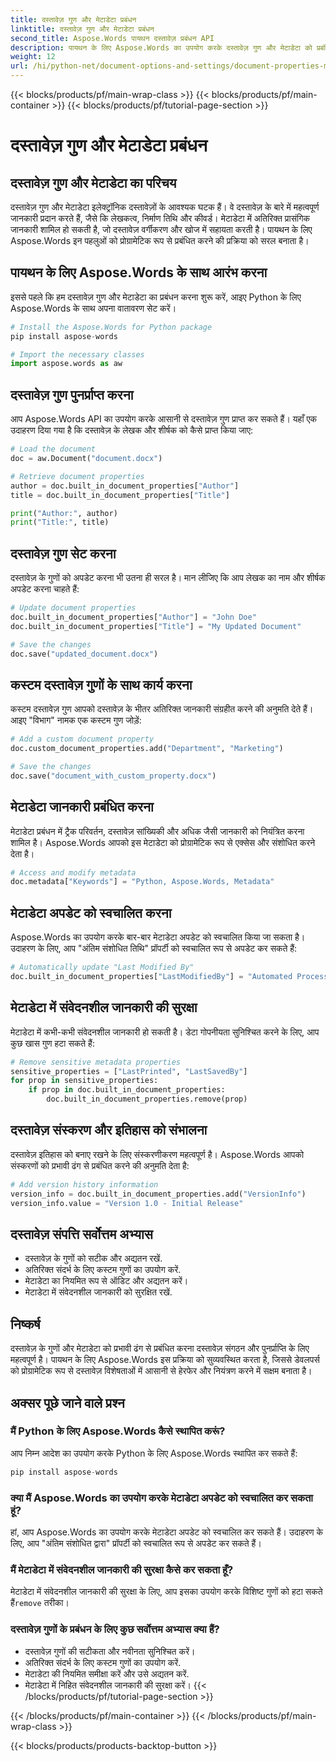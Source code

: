 ```yaml
---
title: दस्तावेज़ गुण और मेटाडेटा प्रबंधन
linktitle: दस्तावेज़ गुण और मेटाडेटा प्रबंधन
second_title: Aspose.Words पायथन दस्तावेज़ प्रबंधन API
description: पायथन के लिए Aspose.Words का उपयोग करके दस्तावेज़ गुण और मेटाडेटा को प्रबंधित करना सीखें। स्रोत कोड के साथ चरण-दर-चरण मार्गदर्शिका।
weight: 12
url: /hi/python-net/document-options-and-settings/document-properties-metadata/
---
```


{{< blocks/products/pf/main-wrap-class >}}
{{< blocks/products/pf/main-container >}}
{{< blocks/products/pf/tutorial-page-section >}}

# दस्तावेज़ गुण और मेटाडेटा प्रबंधन


## दस्तावेज़ गुण और मेटाडेटा का परिचय

दस्तावेज़ गुण और मेटाडेटा इलेक्ट्रॉनिक दस्तावेज़ों के आवश्यक घटक हैं। वे दस्तावेज़ के बारे में महत्वपूर्ण जानकारी प्रदान करते हैं, जैसे कि लेखकत्व, निर्माण तिथि और कीवर्ड। मेटाडेटा में अतिरिक्त प्रासंगिक जानकारी शामिल हो सकती है, जो दस्तावेज़ वर्गीकरण और खोज में सहायता करती है। पायथन के लिए Aspose.Words इन पहलुओं को प्रोग्रामेटिक रूप से प्रबंधित करने की प्रक्रिया को सरल बनाता है।

## पायथन के लिए Aspose.Words के साथ आरंभ करना

इससे पहले कि हम दस्तावेज़ गुण और मेटाडेटा का प्रबंधन करना शुरू करें, आइए Python के लिए Aspose.Words के साथ अपना वातावरण सेट करें।

```python
# Install the Aspose.Words for Python package
pip install aspose-words

# Import the necessary classes
import aspose.words as aw
```

## दस्तावेज़ गुण पुनर्प्राप्त करना

आप Aspose.Words API का उपयोग करके आसानी से दस्तावेज़ गुण प्राप्त कर सकते हैं। यहाँ एक उदाहरण दिया गया है कि दस्तावेज़ के लेखक और शीर्षक को कैसे प्राप्त किया जाए:

```python
# Load the document
doc = aw.Document("document.docx")

# Retrieve document properties
author = doc.built_in_document_properties["Author"]
title = doc.built_in_document_properties["Title"]

print("Author:", author)
print("Title:", title)
```

## दस्तावेज़ गुण सेट करना

दस्तावेज़ के गुणों को अपडेट करना भी उतना ही सरल है। मान लीजिए कि आप लेखक का नाम और शीर्षक अपडेट करना चाहते हैं:

```python
# Update document properties
doc.built_in_document_properties["Author"] = "John Doe"
doc.built_in_document_properties["Title"] = "My Updated Document"

# Save the changes
doc.save("updated_document.docx")
```

## कस्टम दस्तावेज़ गुणों के साथ कार्य करना

कस्टम दस्तावेज़ गुण आपको दस्तावेज़ के भीतर अतिरिक्त जानकारी संग्रहीत करने की अनुमति देते हैं। आइए "विभाग" नामक एक कस्टम गुण जोड़ें:

```python
# Add a custom document property
doc.custom_document_properties.add("Department", "Marketing")

# Save the changes
doc.save("document_with_custom_property.docx")
```

## मेटाडेटा जानकारी प्रबंधित करना

मेटाडेटा प्रबंधन में ट्रैक परिवर्तन, दस्तावेज़ सांख्यिकी और अधिक जैसी जानकारी को नियंत्रित करना शामिल है। Aspose.Words आपको इस मेटाडेटा को प्रोग्रामेटिक रूप से एक्सेस और संशोधित करने देता है।

```python
# Access and modify metadata
doc.metadata["Keywords"] = "Python, Aspose.Words, Metadata"
```

## मेटाडेटा अपडेट को स्वचालित करना

Aspose.Words का उपयोग करके बार-बार मेटाडेटा अपडेट को स्वचालित किया जा सकता है। उदाहरण के लिए, आप "अंतिम संशोधित तिथि" प्रॉपर्टी को स्वचालित रूप से अपडेट कर सकते हैं:

```python
# Automatically update "Last Modified By"
doc.built_in_document_properties["LastModifiedBy"] = "Automated Process"
```

## मेटाडेटा में संवेदनशील जानकारी की सुरक्षा

मेटाडेटा में कभी-कभी संवेदनशील जानकारी हो सकती है। डेटा गोपनीयता सुनिश्चित करने के लिए, आप कुछ खास गुण हटा सकते हैं:

```python
# Remove sensitive metadata properties
sensitive_properties = ["LastPrinted", "LastSavedBy"]
for prop in sensitive_properties:
    if prop in doc.built_in_document_properties:
        doc.built_in_document_properties.remove(prop)
```

## दस्तावेज़ संस्करण और इतिहास को संभालना

दस्तावेज़ इतिहास को बनाए रखने के लिए संस्करणीकरण महत्वपूर्ण है। Aspose.Words आपको संस्करणों को प्रभावी ढंग से प्रबंधित करने की अनुमति देता है:

```python
# Add version history information
version_info = doc.built_in_document_properties.add("VersionInfo")
version_info.value = "Version 1.0 - Initial Release"
```

## दस्तावेज़ संपत्ति सर्वोत्तम अभ्यास

- दस्तावेज़ के गुणों को सटीक और अद्यतन रखें.
- अतिरिक्त संदर्भ के लिए कस्टम गुणों का उपयोग करें.
- मेटाडेटा का नियमित रूप से ऑडिट और अद्यतन करें।
- मेटाडेटा में संवेदनशील जानकारी को सुरक्षित रखें.

## निष्कर्ष

दस्तावेज़ के गुणों और मेटाडेटा को प्रभावी ढंग से प्रबंधित करना दस्तावेज़ संगठन और पुनर्प्राप्ति के लिए महत्वपूर्ण है। पायथन के लिए Aspose.Words इस प्रक्रिया को सुव्यवस्थित करता है, जिससे डेवलपर्स को प्रोग्रामेटिक रूप से दस्तावेज़ विशेषताओं में आसानी से हेरफेर और नियंत्रण करने में सक्षम बनाता है।

## अक्सर पूछे जाने वाले प्रश्न

### मैं Python के लिए Aspose.Words कैसे स्थापित करूं?

आप निम्न आदेश का उपयोग करके Python के लिए Aspose.Words स्थापित कर सकते हैं:

```python
pip install aspose-words
```

### क्या मैं Aspose.Words का उपयोग करके मेटाडेटा अपडेट को स्वचालित कर सकता हूं?

हां, आप Aspose.Words का उपयोग करके मेटाडेटा अपडेट को स्वचालित कर सकते हैं। उदाहरण के लिए, आप "अंतिम संशोधित द्वारा" प्रॉपर्टी को स्वचालित रूप से अपडेट कर सकते हैं।

### मैं मेटाडेटा में संवेदनशील जानकारी की सुरक्षा कैसे कर सकता हूँ?

 मेटाडेटा में संवेदनशील जानकारी की सुरक्षा के लिए, आप इसका उपयोग करके विशिष्ट गुणों को हटा सकते हैं`remove` तरीका।

### दस्तावेज़ गुणों के प्रबंधन के लिए कुछ सर्वोत्तम अभ्यास क्या हैं?

- दस्तावेज़ गुणों की सटीकता और नवीनता सुनिश्चित करें।
- अतिरिक्त संदर्भ के लिए कस्टम गुणों का उपयोग करें.
- मेटाडेटा की नियमित समीक्षा करें और उसे अद्यतन करें.
- मेटाडेटा में निहित संवेदनशील जानकारी की सुरक्षा करें।
{{< /blocks/products/pf/tutorial-page-section >}}

{{< /blocks/products/pf/main-container >}}
{{< /blocks/products/pf/main-wrap-class >}}

{{< blocks/products/products-backtop-button >}}
